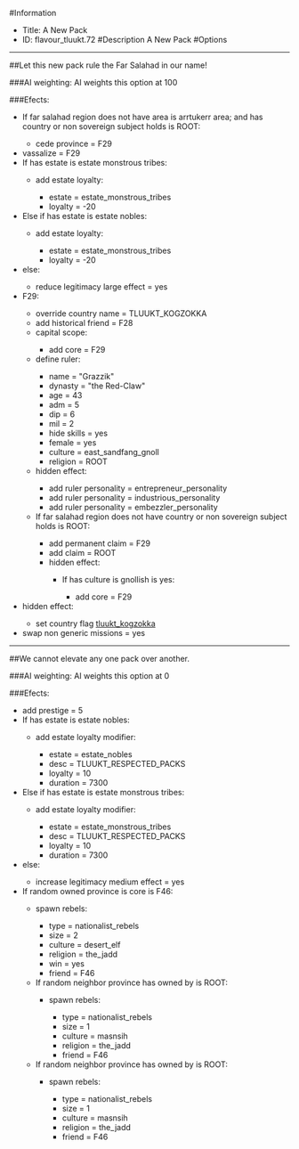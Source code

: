 #Information
 - Title: A New Pack
 - ID: flavour_tluukt.72
#Description
A New Pack
#Options

___
##Let this new pack rule the Far Salahad in our name!

###AI weighting:
AI weights this option at 100


###Efects:<ul><li>If far salahad region does not have area is arrtukerr area; and  has country or non sovereign subject holds is ROOT:</li><ul><li>cede province = F29</li></ul><li>vassalize = F29</li><li>If has estate is estate monstrous tribes:</li><ul><li>add estate loyalty:</li><ul><li>estate = estate_monstrous_tribes</li><li>loyalty = -20</li></ul></ul><li>Else if has estate is estate nobles:</li><ul><li>add estate loyalty:</li><ul><li>estate = estate_monstrous_tribes</li><li>loyalty = -20</li></ul></ul><li>else:</li><ul><li>reduce legitimacy large effect = yes</li></ul><li>F29:</li><ul><li>override country name = TLUUKT_KOGZOKKA</li><li>add historical friend = F28</li><li>capital scope:</li><ul><li>add core = F29</li></ul><li>define ruler:</li><ul><li>name = "Grazzik"</li><li>dynasty = "the Red-Claw"</li><li>age = 43</li><li>adm = 5</li><li>dip = 6</li><li>mil = 2</li><li>hide skills = yes</li><li>female = yes</li><li>culture = east_sandfang_gnoll</li><li>religion = ROOT</li></ul><li>hidden effect:</li><ul><li>add ruler personality = entrepreneur_personality</li><li>add ruler personality = industrious_personality</li><li>add ruler personality = embezzler_personality</li></ul><li>If far salahad region does not have country or non sovereign subject holds is ROOT:</li><ul><li>add permanent claim = F29</li><li>add claim = ROOT</li><li>hidden effect:</li><ul><li>If has culture is gnollish is yes:</li><ul><li>add core = F29</li></ul></ul></ul></ul><li>hidden effect:</li><ul><li>set country flag [tluukt_kogzokka](../flags/tluukt_kogzokka.md)</li></ul><li>swap non generic missions = yes</li></ul>

___
##We cannot elevate any one pack over another.

###AI weighting:
AI weights this option at 0


###Efects:<ul><li>add prestige = 5</li><li>If has estate is estate nobles:</li><ul><li>add estate loyalty modifier:</li><ul><li>estate = estate_nobles</li><li>desc = TLUUKT_RESPECTED_PACKS</li><li>loyalty = 10</li><li>duration = 7300</li></ul></ul><li>Else if has estate is estate monstrous tribes:</li><ul><li>add estate loyalty modifier:</li><ul><li>estate = estate_monstrous_tribes</li><li>desc = TLUUKT_RESPECTED_PACKS</li><li>loyalty = 10</li><li>duration = 7300</li></ul></ul><li>else:</li><ul><li>increase legitimacy medium effect = yes</li></ul><li>If random owned province is core is F46:</li><ul><li>spawn rebels:</li><ul><li>type = nationalist_rebels</li><li>size = 2</li><li>culture = desert_elf</li><li>religion = the_jadd</li><li>win = yes</li><li>friend = F46</li></ul><li>If random neighbor province has owned by is ROOT:</li><ul><li>spawn rebels:</li><ul><li>type = nationalist_rebels</li><li>size = 1</li><li>culture = masnsih</li><li>religion = the_jadd</li><li>friend = F46</li></ul></ul><li>If random neighbor province has owned by is ROOT:</li><ul><li>spawn rebels:</li><ul><li>type = nationalist_rebels</li><li>size = 1</li><li>culture = masnsih</li><li>religion = the_jadd</li><li>friend = F46</li></ul></ul></ul></ul>
